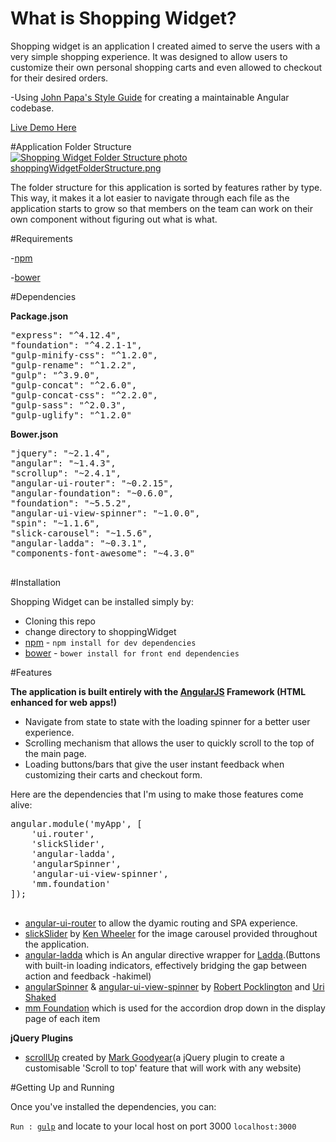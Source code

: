 
# What is Shopping Widget?

Shopping widget is an application I created aimed to serve the users with a very simple shopping experience. It was designed to allow users to customize their own personal shopping carts and even allowed to checkout for their desired orders.

-Using <a href="https://github.com/johnpapa/angular-styleguide">John Papa's Style Guide</a> for creating a maintainable Angular codebase.

<a href="http://kirckpingul.com/shoppingWidget">Live Demo Here</a>

#Application Folder Structure
<a href="http://s84.photobucket.com/user/kdiggz415/media/shoppingWidgetFolderStructure.png.html" target="_blank"><img src="http://i84.photobucket.com/albums/k34/kdiggz415/shoppingWidgetFolderStructure.png" border="0" alt="Shopping Widget Folder Structure photo shoppingWidgetFolderStructure.png"/></a>

The folder structure for this application is sorted by features rather by type. This way, it makes it a lot easier to navigate through each file as the application starts to grow so that members on the team can work on their own component without figuring out what is what.

#Requirements

-<a href="https://www.npmjs.com">npm</a>

-<a href="http://bower.io">bower</a>

#Dependencies

<b>Package.json</b>

<pre>
"express": "^4.12.4",
"foundation": "^4.2.1-1",
"gulp-minify-css": "^1.2.0",
"gulp-rename": "^1.2.2",
"gulp": "^3.9.0",
"gulp-concat": "^2.6.0",
"gulp-concat-css": "^2.2.0",
"gulp-sass": "^2.0.3",
"gulp-uglify": "^1.2.0"
</pre>

<b>Bower.json</b>

<pre>
"jquery": "~2.1.4",
"angular": "~1.4.3",
"scrollup": "~2.4.1",
"angular-ui-router": "~0.2.15",
"angular-foundation": "~0.6.0",
"foundation": "~5.5.2",
"angular-ui-view-spinner": "~1.0.0",
"spin": "~1.1.6",
"slick-carousel": "~1.5.6",
"angular-ladda": "~0.3.1",
"components-font-awesome": "~4.3.0"

</pre>

#Installation

Shopping Widget can be installed simply by:

<ul>
  <li>Cloning this repo</li>
  <li>change directory to shoppingWidget</li>
  <li><a href="https://www.npmjs.com">npm</a> - <code>npm install for dev dependencies</code></li>
  <li><a href="http://bower.io">bower</a> - <code>bower install for front end dependencies</code></li>
</ul>

#Features

<b>The application is built entirely with the <a href="http://angularjs.org">AngularJS</a> Framework (HTML enhanced for web apps!)</a></b>
 
<ul> 
<li>Navigate from state to state with the loading spinner for a better user experience.</li>
<li>Scrolling mechanism that allows the user to quickly scroll to the top of the main page.</li>
<li>Loading buttons/bars that give the user instant feedback when customizing their carts and checkout form.</li>
</ul>

Here are the dependencies that I'm using to make those features come alive: 
<pre>
angular.module('myApp', [
	'ui.router', 
	'slickSlider',
	'angular-ladda',
	'angularSpinner', 
	'angular-ui-view-spinner',
	'mm.foundation'
]);

</pre>
<ul>

<li><a href="https://github.com/angular-ui/ui-router">angular-ui-router</a> to allow the dyamic routing and SPA experience.</li>

<li><a href="http://kenwheeler.github.io/slick/">slickSlider</a> by <a href="https://github.com/Ken Wheeler">Ken Wheeler</a> for the image carousel provided throughout the application.</li>

<li><a href="https://github.com/remotty/angular-ladda">angular-ladda</a> which is An angular directive wrapper for <a href="https://github.com/hakimel/Ladda">Ladda</a>.(Buttons with built-in loading indicators, effectively bridging the gap between action and feedback -hakimel)</li>

<li><a href="https://github.com/urish/angular-spinner">angularSpinner</a> & <a href="https://github.com/rpocklin/angular-ui-view-spinner">angular-ui-view-spinner</a> by <a href="https://github.com/rpocklin"> Robert Pocklington</a> and <a href="https://github.com/urish">Uri Shaked</a> </li>

<li><a href="http://pineconellc.github.io/angular-foundation/#/accordion">mm Foundation</a> which is used for the accordion drop down in the display page of each item</li>
</ul>

<b>jQuery Plugins</b>

<ul>
  <li><a href="https://github.com/markgoodyear/scrollup">scrollUp</a> created by <a href="https://github.com/markgoodyear">Mark Goodyear</a>(a jQuery plugin to create a customisable 'Scroll to top' feature that will work with any website)</li>
</ul>

#Getting Up and Running

Once you've installed the dependencies, you can:

<code>Run : <a href="http://www.gulpjs.com">gulp</a></code> and locate to your local host on port 3000 <code>localhost:3000</code>
 

